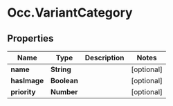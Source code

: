 # Occ.VariantCategory

## Properties
Name | Type | Description | Notes
------------ | ------------- | ------------- | -------------
**name** | **String** |  | [optional] 
**hasImage** | **Boolean** |  | [optional] 
**priority** | **Number** |  | [optional] 


